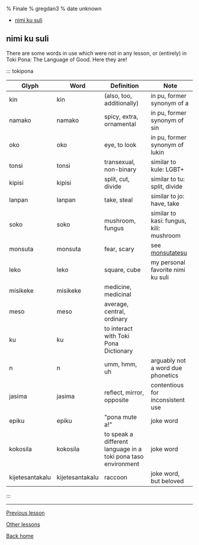 % Finale
% gregdan3
% date unknown

<!-- toc -->

- [nimi ku suli](#nimi-ku-suli)

<!-- tocstop -->

## nimi ku suli

There are some words in use which were not in any lesson, or (entirely) in Toki Pona: The Language of Good. Here they are!

::: tokipona

| Glyph           | Word            | Definition                                                    | Note                                    |
| --------------- | --------------- | ------------------------------------------------------------- | --------------------------------------- |
| kin             | kin             | (also, too, additionally)                                     | in pu, former synonym of a              |
| namako          | namako          | spicy, extra, ornamental                                      | in pu, former synonym of sin            |
| oko             | oko             | eye, to look                                                  | in pu, former synonym of lukin          |
| tonsi           | tonsi           | transexual, non-binary                                        | similar to kule: LGBT+                  |
| kipisi          | kipisi          | split, cut, divide                                            | similar to tu: split, divide            |
| lanpan          | lanpan          | take, steal                                                   | similar to jo: have, take               |
| soko            | soko            | mushroom, fungus                                              | similar to kasi: fungus, kili: mushroom |
| monsuta         | monsuta         | fear, scary                                                   | see [monsutatesu](./monsutatesu.html)   |
| leko            | leko            | square, cube                                                  | my personal favorite nimi ku suli       |
| misikeke        | misikeke        | medicine, medicinal                                           |                                         |
| meso            | meso            | average, central, ordinary                                    |                                         |
| ku              | ku              | to interact with Toki Pona Dictionary                         |                                         |
| n               | n               | umm, hmm, uh                                                  | arguably not a word due phonetics       |
| jasima          | jasima          | reflect, mirror, opposite                                     | contentious for inconsistent use        |
| epiku           | epiku           | "pona mute a!"                                                | joke word                               |
| kokosila        | kokosila        | to speak a different language in a toki pona taso environment | joke word                               |
| kijetesantakalu | kijetesantakalu | raccoon                                                       | joke word, but beloved                  |

:::

---

[Previous lesson](./pini.html)

[Other lessons](/toki-pona/#namako)

[Back home](/toki-pona/)
